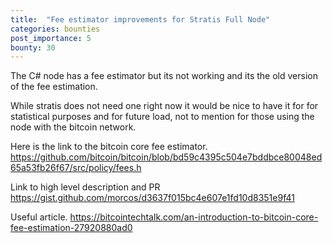 ```yaml
---
title:  "Fee estimator improvements for Stratis Full Node"
categories: bounties
post_importance: 5
bounty: 30
---
```


The C# node has a fee estimator but its not working and its the old version of the fee estimation.

While stratis does not need one right now it would be nice to have it for for statistical purposes and for future load, not to mention for those using the node with the bitcoin network.

Here is the link to the bitcoin core fee estimator.
https://github.com/bitcoin/bitcoin/blob/bd59c4395c504e7bddbce80048ed65a53fb26f67/src/policy/fees.h

Link to high level description and PR
https://gist.github.com/morcos/d3637f015bc4e607e1fd10d8351e9f41

Useful article.
https://bitcointechtalk.com/an-introduction-to-bitcoin-core-fee-estimation-27920880ad0
